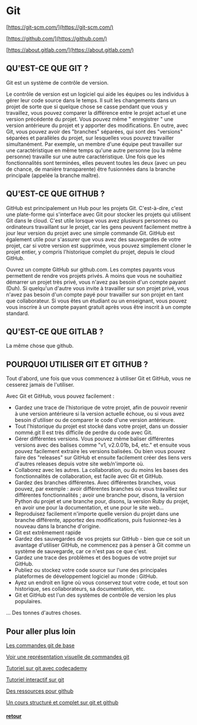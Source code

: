 # Git

[https://git-scm.com/](https://git-scm.com/)

[https://github.com/](https://github.com/)

[https://about.gitlab.com/](https://about.gitlab.com/)

## QU'EST-CE QUE GIT ?
Git est un système de contrôle de version.

Le contrôle de version est un logiciel qui aide les équipes ou les individus à gérer leur code source dans le temps. Il suit les changements dans un projet de sorte que si quelque chose se casse pendant que vous y travaillez, vous pouvez comparer la différence entre le projet actuel et une version précédente du projet. Vous pouvez même " enregistrer " une version antérieure du projet et y apporter des modifications. En outre, avec Git, vous pouvez avoir des "branches" séparées, qui sont des "versions" séparées et parallèles du projet, sur lesquelles vous pouvez travailler simultanément. Par exemple, un membre d'une équipe peut travailler sur une caractéristique en même temps qu'une autre personne (ou la même personne) travaille sur une autre caractéristique. Une fois que les fonctionnalités sont terminées, elles peuvent toutes les deux (avec un peu de chance, de manière transparente) être fusionnées dans la branche principale (appelée la branche maître).


##  QU'EST-CE QUE GITHUB ?
GitHub est principalement un Hub pour les projets Git. C'est-à-dire, c'est une plate-forme qui s'interface avec Git pour stocker les projets qui utilisent Git dans le cloud. C'est utile lorsque vous avez plusieurs personnes ou ordinateurs travaillant sur le projet, car les gens peuvent facilement mettre à jour leur version du projet avec une simple commande Git. GitHub est également utile pour s'assurer que vous avez des sauvegardes de votre projet, car si votre version est supprimée, vous pouvez simplement cloner le projet entier, y compris l'historique complet du projet, depuis le cloud GitHub.

Ouvrez un compte GitHub sur github.com. Les comptes payants vous permettent de rendre vos projets privés. A moins que vous ne souhaitiez démarrer un projet très privé, vous n'avez pas besoin d'un compte payant (Duh). Si quelqu'un d'autre vous invite à travailler sur son projet privé, vous n'avez pas besoin d'un compte payé pour travailler sur son projet en tant que collaborateur. Si vous êtes un étudiant ou un enseignant, vous pouvez vous inscrire à un compte payant gratuit après vous être inscrit à un compte standard.

##  QU'EST-CE QUE GITLAB ?

La même chose que github.

##  POURQUOI UTILISER GIT ET GITHUB ?
Tout d'abord, une fois que vous commencez à utiliser Git et GitHub, vous ne cesserez jamais de l'utiliser.

Avec Git et GitHub, vous pouvez facilement :

- Gardez une trace de l'historique de votre projet, afin de pouvoir revenir à une version antérieure si la version actuelle échoue, ou si vous avez besoin d'utiliser ou de comparer le code d'une version antérieure.
- Tout l'historique du projet est stocké dans votre projet, dans un dossier nommé.git Il est très difficile de perdre du code avec Git.
- Gérer différentes versions. Vous pouvez même baliser différentes versions avec des balises comme "v1, v2.0.01b, b4, etc." et ensuite vous pouvez facilement extraire les versions balisées. Ou bien vous pouvez faire des "releases" sur GitHub et ensuite facilement créer des liens vers d'autres releases depuis votre site web/n'importe où.
- Collaborez avec les autres. La collaboration, ou du moins les bases des fonctionnalités de collaboration, est facile avec Git et GitHub.
- Gardez des branches différentes. Avec différentes branches, vous pouvez, par exemple : avoir différentes branches où vous travaillez sur différentes fonctionnalités ; avoir une branche pour, disons, la version Python du projet et une branche pour, disons, la version Ruby du projet, en avoir une pour la documentation, et une pour le site web...
- Reproduisez facilement n'importe quelle version du projet dans une branche différente, apportez des modifications, puis fusionnez-les à nouveau dans la branche d'origine.
- Git est extrêmement rapide
- Gardez des sauvegardes de vos projets sur GitHub - bien que ce soit un avantage d'utiliser GitHub, ne commencez pas à penser à Git comme un système de sauvegarde, car ce n'est pas ce que c'est.
- Gardez une trace des problèmes et des bogues de votre projet sur GitHub.
- Publiez ou stockez votre code source sur l'une des principales plateformes de développement logiciel au monde : GitHub.
- Ayez un endroit en ligne où vous conservez tout votre code, et tout son historique, ses collaborateurs, sa documentation, etc.
- Git et GitHub est l'un des systèmes de contrôle de version les plus populaires.

... Des tonnes d'autres choses.


## Pour aller plus loin
[Les commandes git de base](started.pdf)

[Voir une représentation visuelle de commandes git](https://git-school.github.io/visualizing-git/)

[Tutoriel sur git avec codecademy](https://www.codecademy.com/learn/learn-git)

[Tutoriel interactif sur git](https://learngitbranching.js.org/)

[Des ressources pour github](https://try.github.io/)

[Un cours structuré et complet sur git et github](https://git-scm.com/book/fr/v2)

#### [retour](../../README.md)
